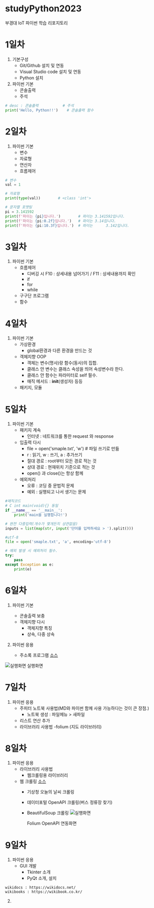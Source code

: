 # studyPython2023
부경대 IoT 파이썬 학습 리포지토리

# 1일차
1. 기본구성
    - Git/Github 설치 및 연동
    - Visual Studio code 설치 및 연동
    - Python 설치
2. 파이썬 기본
    - 콘솔출력
    - 주석

```python
# desc : 콘솔출력           # 주석
print('Hello, Python!!')    # 콘솔출력 함수
```

# 2일차
1. 파이썬 기본
    - 변수
    - 자료형
    - 연산자
    - 흐름제어

```python
# 변수
val = 1

# 자료형
print(type(val))        # <class 'int'>

# 문자열 포맷팅
pi = 3.141592
print(f'파이는 {pi}입니다.')        # 파이는 3.141592입니다.
print(f'파이는 {pi:0.2f}입니다.')   # 파이는 3.14입니다.
print(f'파이는 {pi:10.3f}입니다.')  # 파이는      3.142입니다.
```
# 3일차
1. 파이썬 기본
    - 흐름제어
        - 디버깅 시 F10 : 상세내용 넘어가기 / F11 : 상세내용까지 확인
        - if
        - for
        - while
    - 구구단 프로그램
    - 함수

# 4일차
1. 파이썬 기본
    - 가상환경
        - global환경과 다른 환경을 만드는 것
    - 객체지향 OOP
        - 객체는 변수(명사)랑 함수(동사)의 집합.
        - 클래스 안 변수는 클래스 속성을 띄어 속성변수라 한다.
        - 클래스 안 함수는 파라미터로 self 필수.
        - 매직 메서드 : __init__(생성자) 등등
    - 패키지, 모듈
    
# 5일차
1. 파이썬 기본
    - 패키지 계속
        - 인터넷 : 네트워크를 통한 request 와 response
    - 입출력 다시
        - file = open('smaple.txt', 'w')  # 파일 쓰기로 만듦
        - r : 읽기, w : 쓰기, a : 추가쓰기
        - 절대 경로 : root부터 모든 경로 적는 것
        - 상대 경로 : 현재위치 기준으로 적는 것
        - open() 과 close()는 항상 함께
    - 예외처리
        - 오류 : 코딩 중 문법적 문제
        - 예외 : 실행되고 나서 생기는 문제
```python
#매직코드
# C int main(void){} 동일
if __name__ == '__main__':
    print('main을 실행합니다!')
```
```python
# 완전 다중입력(개수가 몇개든지 상관없음)
inputs = list(map(str, input('단어를 입력하세요 > ').split()))
```
```python
#utf-8
file = open('smaple.txt', 'a', encoding='utf-8')
```
```python
# 예외 발생 시 예외처리 필수.
try:    
    pass
except Exception as e:
    print(e)
```

# 6일차
1. 파이썬 기본
    - 콘솔출력 보충
    - 객체지향 다시
        - 객체지향 특징
        - 상속, 다중 상속

2. 파이썬 응용
    - 주소록 프로그램 [소스](https://github.com/hun2mung/studyPython2023/blob/main/Project/address_app.py)

![실행화면](https://raw.githubusercontent.com/hun2mung/studyPython2023/main/Images/my_address_app.png)
실행화면

# 7일차
1. 파이썬 응용
    - 주피터 노트북 사용법(MD와 파이썬 함께 사용 가능하다는 것이 큰 장점.)
        - 노트북 생성 : 파일메뉴 > 새파일
    - 리스트 연산 추가
    - 라이브러리 사용법
        -folium (지도 라이브러리)
 # 8일차
 1. 파이썬 응용
    - 라이브러리 사용법
        - 웹크롤링용 라이브러리
    - 웹 크롤링 [소스](https://github.com/hun2mung/studyPython2023/blob/main/Day08/code44_web_crawling_tutorial.ipynb)
        - 기상청 오늘의 날씨 크롤링
        - 데이터포털 OpenAPI 크롤링(버스 정류장 찾기)
        - BeautifulSoup 크롤링
![실행화면](https://raw.githubusercontent.com/hun2mung/studyPython2023/main/Images/jupyter_folium.png)

            Folium OpenAPI 연동화면

# 9일차
1. 파이썬 응용
    - GUI 개발
        - Tkinter 소개
        - PyQt 소개, 설치
```
wikidocs : https://wikidocs.net/
wikibooks : https://wikibook.co.kr/
```
        
2. 
    
    
    